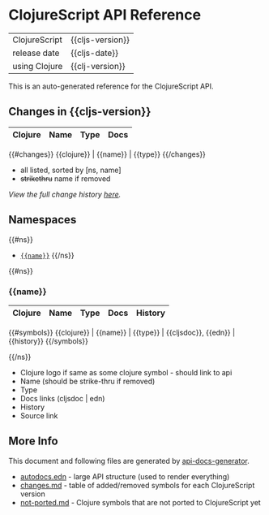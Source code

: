 # ClojureScript API Reference

|  |  |
|---|---|
| ClojureScript | {{cljs-version}} |
| release date | {{cljs-date}} |
| using Clojure | {{clj-version}} |

This is an auto-generated reference for the ClojureScript API.

## Changes in {{cljs-version}}

Clojure | Name | Type | Docs
--------|------|------|-----
{{#changes}}
{{clojure}} | {{name}} | {{type}}
{{/changes}}

- all listed, sorted by [ns, name]
- ~~strikethru~~ name if removed

_View the full change history [here](changes.md)._

## Namespaces

{{#ns}}
- [`{{name}}`](#{{name}})
{{/ns}}

{{#ns}}
### {{name}}

Clojure | Name | Type | Docs | History
--------|------|------|------|--------
{{#symbols}}
{{clojure}} | {{name}} | {{type}} | {{cljsdoc}}, {{edn}} | {{history}}
{{/symbols}}

{{/ns}}

- Clojure logo if same as some clojure symbol - should link to api
- Name (should be strike-thru if removed)
- Type
- Docs links (cljsdoc | edn)
- History
- Source link

## More Info

This document and following files are generated by
[api-docs-generator](https://github.com/cljsinfo/api-docs-generator).

- [autodocs.edn](autodocs.edn) - large API structure (used to render everything)
- [changes.md](changes.md) - table of added/removed symbols for each ClojureScript version
- [not-ported.md](not-ported.md) - Clojure symbols that are not ported to ClojureScript yet

